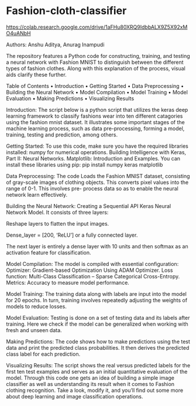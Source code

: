 # Fashion-cloth-classifier


https://colab.research.google.com/drive/1aFHu80XRQ9IdbbALX9Z5X92xMO4uANbH

Authors: Anshu Aditya, Anurag Inampudi

The repository features a Python code for constructing, training, and testing a
neural network with Fashion MNIST to distinguish between the different types of
fashion clothes.
Along with this explanation of the process, visual aids clarify these further.

Table of Contents
• Introduction
• Getting Started
• Data Preprocessing
• Building the Neural Network
• Model Compilation
• Model Training
• Model Evaluation
• Making Predictions
• Visualizing Results

Introduction:
The script below is a python script that utilizes the keras deep learning framework
to classify fashions wear into ten different catagories using the fashion mnist
dataset. It illustrates some important stages of the machine learning process, such
as data pre-processing, forming a model, training, testing and prediction, among
others.

Getting Started:
To use this code, make sure you have the required libraries installed:
numpy for numerical operations.
Building Intelligence with Keras,
Part II: Neural Networks.
Matplotlib: Introduction and Examples.
You can install these libraries using pip:
pip install numpy keras matplotlib

Data Preprocessing:
The code Loads the Fashion MNIST dataset, consisting of gray-scale images of
clothing objects. This converts pixel values into the range of 0-1. This involves pre-
process data so as to enable the neural network learn effectively.

Building the Neural Network:
Creating a Sequential API Keras Neural Network Model.
It consists of three layers:

Reshape layers to flatten the input images.

Dense_layer = [200, ‘ReLU’] or a fully connected layer.

The next layer is entirely a dense layer with 10 units and then softmax as an
activation feature for classification.

Model Compilation:
The model is compiled with essential configuration:
Optimizer: Gradient-based Optimization Using ADAM Optimizer.
Loss function: Multi-Class Classification – Sparse Categorical Cross-Entropy.
Metrics: Accuracy to measure model performance.

Model Training:
The training data along with labels are input into the model for 20 epochs. In turn,
training involves repeatedly adjusting the weights of models to reduce losses.

Model Evaluation:
Testing is done on a set of testing data and its labels after training. Here we check if
the model can be generalized when working with fresh and unseen data.

Making Predictions:
The code shows how to make predictions using the test data and print the predicted
class probabilities. It then derives the predicted class label for each prediction.

Visualizing Results:
The script shows the real versus predicted labels for the first ten test examples and
serves as an initial quantitative evaluation of the model.
Through this code one gets an idea of building a simple image classifier as well as
understanding its result when it comes to Fashion clothing recognition.
Take a look, modify it, and you’ll find out some more about deep learning and image
classification operations.

